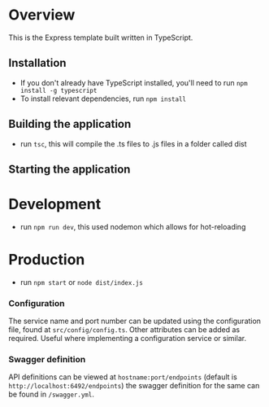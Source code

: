 # Overview

This is the Express template built written in TypeScript.

## Installation
- If you don't already have TypeScript installed, you'll need to run
`npm install -g typescript`
- To install relevant dependencies, run
 `npm install`

## Building the application
- run `tsc`, this will compile the .ts files to .js files in a folder called dist

## Starting the application
# Development
- run `npm run dev`, this used nodemon which allows for hot-reloading
# Production
- run `npm start` or `node dist/index.js`

### Configuration
The service name and port number can be updated using the configuration file, found at `src/config/config.ts`. Other attributes can be added as required. Useful where implementing a configuration service or similar. 


### Swagger definition
API definitions can be viewed at `hostname:port/endpoints` (default is `http://localhost:6492/endpoints`)
the swagger definition for the same can be found in `/swagger.yml`.
